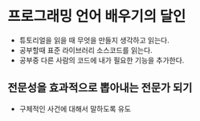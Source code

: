 # 프로그래밍 언어 배우기의 달인
  - 튜토리얼을 읽을 때 무엇을 만들지 생각하고 읽는다.
  - 공부할때 표준 라이브러리 소스코드를 읽는다.
  - 공부중 다른 사람의 코드에 내가 필요한 기능을 추가한다.
  
## 전문성을 효과적으로 뽑아내는 전문가 되기
  - 구체적인 사건에 대해서 말하도록 유도


